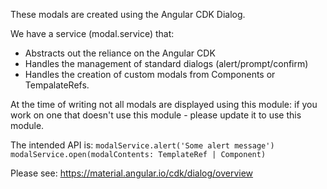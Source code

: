 These modals are created using the Angular CDK Dialog. 

We have a service (modal.service) that:
- Abstracts out the reliance on the Angular CDK
- Handles the management of standard dialogs (alert/prompt/confirm)
- Handles the creation of custom modals from Components or TempalateRefs.

At the time of writing not all modals are displayed using this module: if you work on one that doesn't use this module - please update it to use this module.

The intended API is:
``` modalService.alert('Some alert message') ``` 
``` modalService.open(modalContents: TemplateRef | Component)```


Please see: https://material.angular.io/cdk/dialog/overview  

